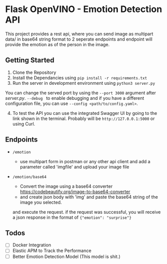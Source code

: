 Flask OpenVINO - Emotion Detection API
==============================

This project provides a rest api, where you can send image as multipart data/ in base64 string format to 2 seperate endpoints and endpoint will provide the emotion as of the person in the image.

Getting Started
------------
1. Clone the Repository
2. Install the Dependancies using `pip install -r requirements.txt` 
3. Run the server in development environment using `python3 server.py`

You can change the served port by using the  `--port 3000` argument after *server.py*. `--debug ` to enable debugging and if you have a different configuration file, you can use `--config <path/to/config.yaml>`.

4. To test the API you can use the integrated Swagger UI by going to the link shown in the terminal. Probably will be `http://127.0.0.1:5000` or using Curl.

Endpoints
------------
* `/emotion`
  * use multipart form in postman or any other api client and add a parameter called 'imgfile' and upload your image file
* `/emotion/base64`
  * Convert the image using a base64 converter https://codebeautify.org/image-to-base64-converter
  * and create json body with 'img' and paste the base64 string of the image you selected.
  
  and execute the request. if the request was successful, you will receive a json response in the format of `{"emotion": "surprise"}`

Todos
------------
- [ ] Docker Integration
- [ ] Elastic APM to Track the Performance
- [ ] Better Emotion Detection Model (This model is shit.)
